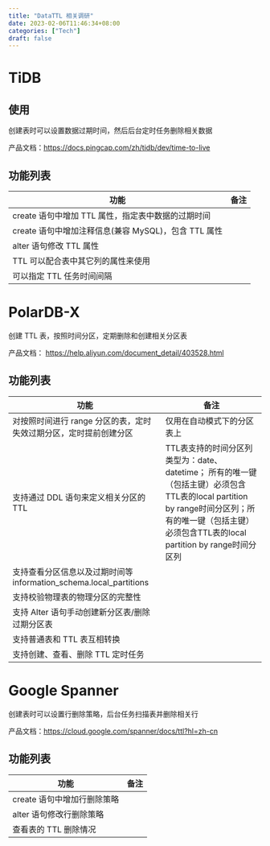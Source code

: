 ```yaml
---
title: "DataTTL 相关调研"
date: 2023-02-06T11:46:34+08:00
categories: ["Tech"]
draft: false
---
```


# TiDB
## 使用

创建表时可以设置数据过期时间，然后后台定时任务删除相关数据

产品文档：https://docs.pingcap.com/zh/tidb/dev/time-to-live

## 功能列表

| 功能 | 备注 |
| --- | --- |
| create 语句中增加 TTL 属性，指定表中数据的过期时间 | |
| create 语句中增加注释信息(兼容 MySQL)，包含 TTL 属性 | |
| alter 语句修改 TTL 属性 | |
| TTL 可以配合表中其它列的属性来使用 | |
| 可以指定 TTL 任务时间间隔 | |


# PolarDB-X

创建 TTL 表，按照时间分区，定期删除和创建相关分区表

产品文档：
https://help.aliyun.com/document_detail/403528.html
## 功能列表

| 功能 | 备注 |
| -----  | ------- |
| 对按照时间进行 range 分区的表，定时失效过期分区，定时提前创建分区 | 仅用在自动模式下的分区表上 |
| 支持通过 DDL 语句来定义相关分区的 TTL | TTL表支持的时间分区列类型为：date、datetime； 所有的唯一键（包括主键）必须包含TTL表的local partition by range时间分区列；所有的唯一键（包括主键）必须包含TTL表的local partition by range时间分区列 |
| 支持查看分区信息以及过期时间等 information_schema.local_partitions |  |
| 支持校验物理表的物理分区的完整性 | |
| 支持 Alter 语句手动创建新分区表/删除过期分区表 | |
| 支持普通表和 TTL 表互相转换 | |
| 支持创建、查看、删除 TTL 定时任务 | |

# Google Spanner

创建表时可以设置行删除策略，后台任务扫描表并删除相关行

产品文档：https://cloud.google.com/spanner/docs/ttl?hl=zh-cn

## 功能列表
| 功能 | 备注 |
| --- | --- |
| create 语句中增加行删除策略 | |
| alter 语句修改行删除策略 | |
| 查看表的 TTL 删除情况 | |


